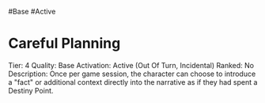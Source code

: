 #Base 
#Active 

# Careful Planning
Tier: 4
Quality: Base
Activation: Active (Out Of Turn, Incidental)
Ranked: No
Description: Once per game session, the character can choose to introduce a "fact" or additional context directly into the narrative as if they had spent a Destiny Point.